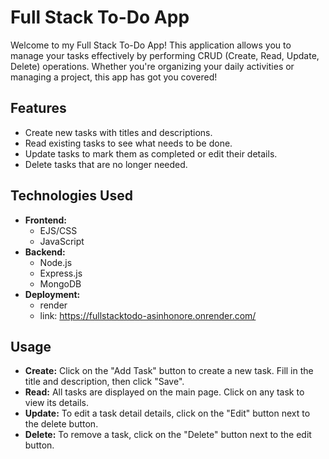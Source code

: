 
# Full Stack To-Do App

Welcome to my Full Stack To-Do App! This application allows you to manage your tasks effectively by performing CRUD (Create, Read, Update, Delete) operations. Whether you're organizing your daily activities or managing a project, this app has got you covered!

## Features

- Create new tasks with titles and descriptions.
- Read existing tasks to see what needs to be done.
- Update tasks to mark them as completed or edit their details.
- Delete tasks that are no longer needed.

## Technologies Used

- **Frontend:**
  - EJS/CSS
  - JavaScript
- **Backend:**
  - Node.js
  - Express.js
  - MongoDB
- **Deployment:**
  - render
  - link: https://fullstacktodo-asinhonore.onrender.com/


## Usage

- **Create:** Click on the "Add Task" button to create a new task. Fill in the title and description, then click "Save".
- **Read:** All tasks are displayed on the main page. Click on any task to view its details.
- **Update:** To  edit a task detail details, click on the "Edit" button next to the delete button.
- **Delete:** To remove a task, click on the "Delete" button next to the edit button.


